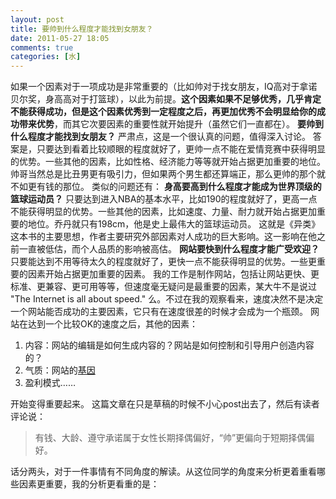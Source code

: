 ```yaml
---
layout: post
title: 要帅到什么程度才能找到女朋友？
date: 2011-05-27 18:05
comments: true
categories: [水]
---
```

如果一个因素对于一项成功是非常重要的（比如帅对于找女朋友，IQ高对于拿诺贝尔奖，身高高对于打篮球），以此为前提。<strong>这个因素如果不足够优秀，几乎肯定不能获得成功，但是这个因素优秀到一定程度之后，再更加优秀不会明显给你的成功带来优势</strong>，而其它次要因素的重要性就开始提升（虽然它们一直都在）。
<strong>要帅到什么程度才能找到女朋友？</strong>
严肃点，这是一个很认真的问题，值得深入讨论。
答案是，只要达到看着比较顺眼的程度就好了，更帅一点不能在爱情竞赛中获得明显的优势。一些其他的因素，比如性格、经济能力等等就开始占据更加重要的地位。帅哥当然总是比丑男更有吸引力，但如果两个男生都还算端正，那么更帅的那个就不如更有钱的那位。
类似的问题还有：
<strong>身高要高到什么程度才能成为世界顶级的篮球运动员？</strong>
只要达到进入NBA的基本水平，比如190的程度就好了，更高一点不能获得明显的优势。一些其他的因素，比如速度、力量、耐力就开始占据更加重要的地位。乔丹就只有198cm，他是史上最伟大的篮球运动员。
这就是《异类》这本书的主要思想，作者主要研究外部因素对人成功的巨大影响。这一影响在他之前一直被低估，而个人品质的影响被高估。
<strong>网站要快到什么程度才能广受欢迎？</strong>
只要能达到不用等待太久的程度就好了，更快一点不能获得明显的优势。一些更重要的因素开始占据更加重要的因素。
我的工作是制作网站，包括让网站更快、更标准、更兼容、更可用等等，但速度毫无疑问是最重要的因素，某大牛不是说过 "The Internet is all about speed." 么。不过在我的观察看来，速度决然不是决定一个网站能否成功的主要因素，它只有在速度很差的时候才会成为一个瓶颈。
网站在达到一个比较OK的速度之后，其他的因素：
<ol>
	<li>内容：网站的编辑是如何生成内容的？网站是如何控制和引导用户创造内容的？</li>
	<li>气质：网站的<a href="http://firecacada.blog.163.com/blog/static/7074376201132013713840/">基因</a></li>
	<li>盈利模式……</li>
</ol>
开始变得重要起来。
这篇文章在只是草稿的时候不小心post出去了，然后有读者评论说：
<blockquote>有钱、大龄、遵守承诺属于女性长期择偶偏好，“帅”更偏向于短期择偶偏好。</blockquote>
话分两头，对于一件事情有不同角度的解读。从这位同学的角度来分析更着重看哪些因素更重要，我的分析更看重的是：

